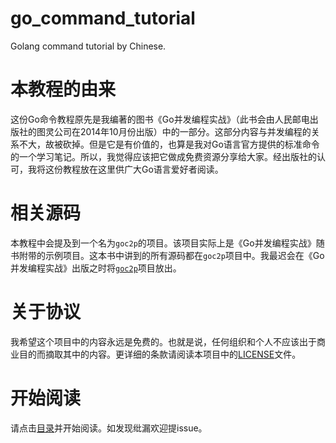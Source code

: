 go_command_tutorial
===================

Golang command tutorial by Chinese.

本教程的由来
===================

这份Go命令教程原先是我编著的图书《Go并发编程实战》（此书会由人民邮电出版社的图灵公司在2014年10月份出版）中的一部分。这部分内容与并发编程的关系不大，故被砍掉。但是它是有价值的，也算是我对Go语言官方提供的标准命令的一个学习笔记。所以，我觉得应该把它做成免费资源分享给大家。经出版社的认可，我将这份教程放在这里供广大Go语言爱好者阅读。


相关源码
===================

本教程中会提及到一个名为```goc2p```的项目。该项目实际上是《Go并发编程实战》随书附带的示例项目。这本书中讲到的所有源码都在```goc2p```项目中。我最迟会在《Go并发编程实战》出版之时将[```goc2p```](https://github.com/hyper-carrot/goc2p)项目放出。


关于协议
===================

我希望这个项目中的内容永远是免费的。也就是说，任何组织和个人不应该出于商业目的而摘取其中的内容。更详细的条款请阅读本项目中的[LICENSE](LICENSE)文件。

开始阅读
===================

请点击[目录](catalog.md)并开始阅读。如发现纰漏欢迎提issue。
